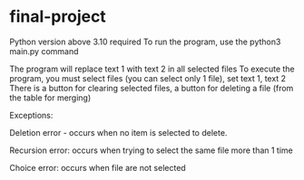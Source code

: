 # final-project

Python version above 3.10 required
To run the program, use the python3 main.py command

The program will replace text 1 with text 2 in all selected files
To execute the program, you must select files (you can select only 1 file), set text 1, text 2
There is a button for clearing selected files, a button for deleting a file (from the table for merging)


Exceptions:

Deletion error - occurs when no item is selected to delete.

Recursion error: occurs when trying to select the same file more than 1 time

Choice error: occurs when file are not selected